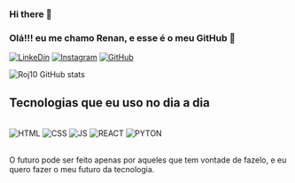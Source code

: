 ### Hi there 👋

### Olá!!! eu me chamo Renan, e esse é o meu GitHub 🎉

[![LinkeDin](https://img.shields.io/badge/LinkedIn-0077B5?style=for-the-badge&logo=linkedin&logoColor=white)](https://www.linkedin.com/in/renan-jussiani-223468257/)
[![Instagram](https://img.shields.io/badge/Instagram-E4405F?style=for-the-badge&logo=instagram&logoColor=white)](https://www.instagram.com/renan_jussiani/)
[![GitHub](https://img.shields.io/badge/GitHub-100000?style=for-the-badge&logo=github&logoColor=white)](https://github.com/Roj10)<br/>

![Roj10 GitHub stats](https://github-readme-stats.vercel.app/api?username=Roj10&show_icons=true&theme=dracula)

## Tecnologias que eu uso no dia a dia

<div style="display: inline_block"><br/>
  <img aling="center" alt="HTML" src="https://img.shields.io/badge/HTML-239120?style=for-the-badge&logo=html5&logoColor=white" />
  <img aling="center" alt="CSS" src="https://img.shields.io/badge/CSS-239120?&style=for-the-badge&logo=css3&logoColor=white" />
  <img aling="center" alt="JS" src="https://img.shields.io/badge/JavaScript-F7DF1E?style=for-the-badge&logo=javascript&logoColor=black" />
  <img aling="center" alt="REACT" src="https://img.shields.io/badge/React-20232A?style=for-the-badge&logo=react&logoColor=61DAFB" />
  <img aling="center" alt="PYTON" src="https://img.shields.io/badge/Python-14354C?style=for-the-badge&logo=python&logoColor=white" />
<div/><br/>

O futuro pode ser feito apenas por aqueles que tem vontade de fazelo, e eu quero fazer o meu futuro da tecnologia.
